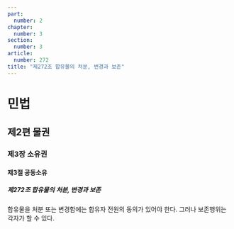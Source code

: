 ```yaml
---
part:
  number: 2
chapter:
  number: 3
section:
  number: 3
article:
  number: 272
title: "제272조 합유물의 처분, 변경과 보존"
---
```

# 민법

## 제2편 물권

### 제3장 소유권

#### 제3절 공동소유

##### 제272조 합유물의 처분, 변경과 보존

합유물을 처분 또는 변경함에는 합유자 전원의 동의가 있어야 한다. 그러나 보존행위는 각자가 할 수 있다.
